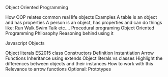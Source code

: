
Object Oriented Programming


How OOP relates common real life objects
Examples
A table is an object and has properties
A person is an object, has properties and can do things like:
Run
Walk
Swim
Talk
etc….
Procedural programing
Object Oriented Programming
Philosophy
Reasoning behind using it


Javascript Objects


Object literals
ES2015
class
Constructors
Definition
Instantiation
Arrow Functions
Inheritance using extends
Object literals vs classes
Highlight the differences between objects and their instances
How to work with this
Relevance to arrow functions
Optional: Prototypes


